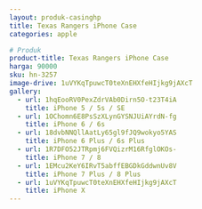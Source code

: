 ```yaml
---
layout: produk-casinghp
title: Texas Rangers iPhone Case
categories: apple

# Produk
product-title: Texas Rangers iPhone Case
harga: 90000
sku: hn-3257
image-drive: 1uVYKqTpuwcT0teXnEHXfeHIjkg9jAXcT
gallery:
  - url: 1hqEooRV0PexZdrVAb0Dirn5O-t23T4iA
    title: iPhone 5 / 5s / SE
  - url: 1OChomn6E8PsSzXLynGYSNJUiAYrdN-fg
    title: iPhone 6 / 6s
  - url: 18dvbNNQllAatLy65gl9fJQ9wokyo5YAS
    title: iPhone 6 Plus / 6s Plus
  - url: 1R7DFO52JTRpmj6FVQizrM16RfglOKOs-
    title: iPhone 7 / 8
  - url: 1EMcu2KeY6IRvT5abffEBGDkGddwnUv8V
    title: iPhone 7 Plus / 8 Plus
  - url: 1uVYKqTpuwcT0teXnEHXfeHIjkg9jAXcT
    title: iPhone X
---
```

